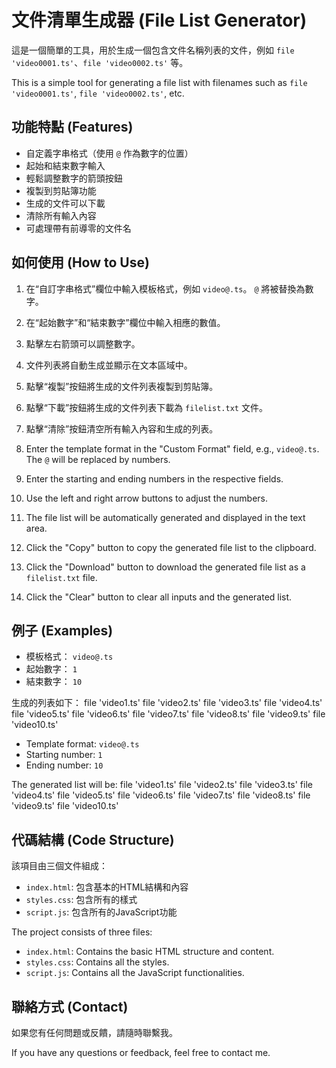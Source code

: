 # 文件清單生成器 (File List Generator)

這是一個簡單的工具，用於生成一個包含文件名稱列表的文件，例如 `file 'video0001.ts'`、`file 'video0002.ts'` 等。

This is a simple tool for generating a file list with filenames such as `file 'video0001.ts'`, `file 'video0002.ts'`, etc.

## 功能特點 (Features)

- 自定義字串格式（使用 `@` 作為數字的位置）
- 起始和結束數字輸入
- 輕鬆調整數字的箭頭按鈕
- 複製到剪貼簿功能
- 生成的文件可以下載
- 清除所有輸入內容
- 可處理帶有前導零的文件名

## 如何使用 (How to Use)

1. 在“自訂字串格式”欄位中輸入模板格式，例如 `video@.ts`。 `@` 將被替換為數字。
2. 在“起始數字”和“結束數字”欄位中輸入相應的數值。
3. 點擊左右箭頭可以調整數字。
4. 文件列表將自動生成並顯示在文本區域中。
5. 點擊“複製”按鈕將生成的文件列表複製到剪貼簿。
6. 點擊“下載”按鈕將生成的文件列表下載為 `filelist.txt` 文件。
7. 點擊“清除”按鈕清空所有輸入內容和生成的列表。

1. Enter the template format in the "Custom Format" field, e.g., `video@.ts`. The `@` will be replaced by numbers.
2. Enter the starting and ending numbers in the respective fields.
3. Use the left and right arrow buttons to adjust the numbers.
4. The file list will be automatically generated and displayed in the text area.
5. Click the "Copy" button to copy the generated file list to the clipboard.
6. Click the "Download" button to download the generated file list as a `filelist.txt` file.
7. Click the "Clear" button to clear all inputs and the generated list.

## 例子 (Examples)

- 模板格式： `video@.ts`
- 起始數字： `1`
- 結束數字： `10`

生成的列表如下：
file 'video1.ts'
file 'video2.ts'
file 'video3.ts'
file 'video4.ts'
file 'video5.ts'
file 'video6.ts'
file 'video7.ts'
file 'video8.ts'
file 'video9.ts'
file 'video10.ts'

- Template format: `video@.ts`
- Starting number: `1`
- Ending number: `10`

The generated list will be:
file 'video1.ts'
file 'video2.ts'
file 'video3.ts'
file 'video4.ts'
file 'video5.ts'
file 'video6.ts'
file 'video7.ts'
file 'video8.ts'
file 'video9.ts'
file 'video10.ts'

## 代碼結構 (Code Structure)

該項目由三個文件組成：

- `index.html`: 包含基本的HTML結構和內容
- `styles.css`: 包含所有的樣式
- `script.js`: 包含所有的JavaScript功能

The project consists of three files:

- `index.html`: Contains the basic HTML structure and content.
- `styles.css`: Contains all the styles.
- `script.js`: Contains all the JavaScript functionalities.

## 聯絡方式 (Contact)

如果您有任何問題或反饋，請隨時聯繫我。

If you have any questions or feedback, feel free to contact me.

